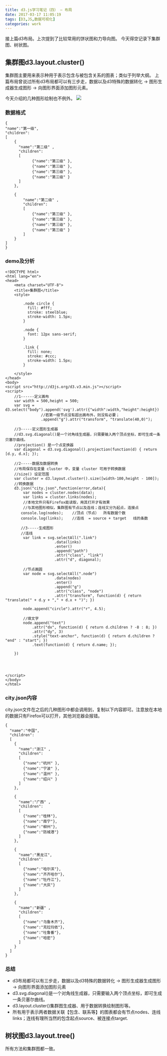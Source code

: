 ```yaml
---
title: d3.js学习笔记（四） — 布局
date: 2017-03-17 11:05:19
tags: [D3,JS,数据可视化]
categories: work
---
```


接上篇d3布局。上次提到了比较常用的饼状图和力导向图。
今天得空记录下集群图、树状图。

## 集群图d3.layout.cluster()
集群图主要用来表示种用于表示包含与被包含关系的图表；类似于列举大纲。
上篇布局曾说过所有d3布局都可以有三步走，数据以及d3特殊的数据转化 → 图形生成器生成图形 → 向图形界面添加图形元素。

<!-- more -->

今天介绍的几种图形绘制也不例外。
![](/images/d3_cluster.jpg)
### 数据格式
```
{
"name":"第一级",
"children":
[
	{
	  "name":"第二级" ,
  	  "children":
  	  [
	  	  	{"name":"第三级" },
	  	  	{"name":"第三级" },
	  	  	{"name":"第三级" },
	  	  	{"name":"第三级" }
  	  ]
  	},

	{
		"name":"第二级" ,
		"children":
		[
			{"name":"第三级" },
            {"name":"第三级" },
            {"name":"第三级" },
            {"name":"第三级" }
		]
	}
]
}

```
### demo及分析
```
<!DOCTYPE html>
<html lang="en">
<head>
    <meta charset="UTF-8">
    <title>集群图</title>
    <style>

        .node circle {
          fill: #fff;
          stroke: steelblue;
          stroke-width: 1.5px;
        }

        .node {
          font: 12px sans-serif;
        }

        .link {
          fill: none;
          stroke: #ccc;
          stroke-width: 1.5px;
        }

    </style>
</head>
<body>
<script src="http://d3js.org/d3.v3.min.js"></script>
<script>
    //1------定义画布
    var width = 500,height = 500;
    var svg = d3.select("body").append('svg').attr({"width":width,"height":height})
                //若第一级节点没有超出画布外，则没有必要；
                .append("g").attr("transform", "translate(40,0)");

    //3-----定义图形生成器
    //d3.svg.diagonal()是一个对角线生成器，只需要输入两个顶点坐标，即可生成一条贝塞尔曲线。
    //projection() 是一个点变换器
    var diagonal = d3.svg.diagonal().projection(function(d) { return [d.y, d.x]; });

    //2-----数据及数据转换
    //布局保存在变量 cluster 中，变量 cluster 可用于转换数据
    //size() 设定范围
    var cluster = d3.layout.cluster().size([width-100,height - 100]);
    //转换数据
    d3.json("city.json",function(error,data){
        var nodes = cluster.nodes(data);
        var links = cluster.links(nodes);
        //本地文件只有Firefox能读取，用其打开才有效果
        //与其他图形相似，集群图有节点以及连线；连线又分为起点，连接点
       console.log(nodes);    //顶点（节点）  所有数据个数
       console.log(links);    //连线  = source + target   线的条数

       //3-----生成图形
       //连线
        var link = svg.selectAll(".link")
                      .data(links)
                      .enter()
                      .append("path")
                      .attr("class", "link")
                      .attr("d", diagonal);

        //节点画圆
        var node = svg.selectAll(".node")
                      .data(nodes)
                      .enter()
                      .append("g")
                      .attr("class", "node")
                      .attr("transform", function(d) { return "translate(" + d.y + "," + d.x + ")"; })

        node.append("circle").attr("r", 4.5);

        //填文字
        node.append("text")
            .attr("dx", function(d) { return d.children ? -8 : 8; })
            .attr("dy", 3)
            .style("text-anchor", function(d) { return d.children ? "end" : "start"; })
            .text(function(d) { return d.name; });

    })




</script>
</body>
</html>
```

### city.json内容
city.json文件在之后的几种图形中都会调用到，复制以下内容即可。注意放在本地的数据只有Firefox可以打开，其他浏览器会报错。
```
{
  "name":"中国",
  "children":
  [
    {
      "name":"浙江" ,
      "children":
      [
        {"name":"杭州" },
        {"name":"宁波" },
        {"name":"温州" },
        {"name":"绍兴" }
      ]
    },

    {
      "name":"广西" ,
      "children":
      [
        {"name":"桂林"},
        {"name":"南宁"},
        {"name":"柳州"},
        {"name":"防城港"}
      ]
    },

    {
      "name":"黑龙江",
      "children":
      [
        {"name":"哈尔滨"},
        {"name":"齐齐哈尔"},
        {"name":"牡丹江"},
        {"name":"大庆"}
      ]
    },

    {
      "name":"新疆" ,
      "children":
      [
        {"name":"乌鲁木齐"},
        {"name":"克拉玛依"},
        {"name":"吐鲁番"},
        {"name":"哈密"}
      ]
    }
  ]
}
```
### 总结
- d3布局都可以有三步走，数据以及d3特殊的数据转化 → 图形生成器生成图形 → 向图形界面添加图形元素
- d3.svg.diagonal()是一个对角线生成器，只需要输入两个顶点坐标，即可生成一条贝塞尔曲线。
- d3.layout.cluster()集群图生成器、用于数据转换绘制图形等。
- 所有用于表示两者数据关联【包含、联系等】的图表都会有节点nodes、连线links；连线有理所当然的包含起点source、被连接点target.

## 树状图d3.layout.tree()
所有方法和集群图都一致。